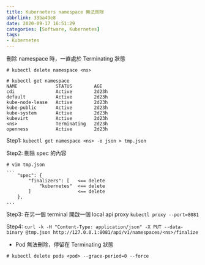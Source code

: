```yaml
---
title: Kuberneters namespace 無法刪除
abbrlink: 33ba49e8
date: 2020-09-17 16:51:29
categories: [Software, Kubernetes]
tags:
- Kubernetes
---
```

刪除 namespace 時，一直處於 Terminating 狀態
```
# kubectl delete namespace <ns>

# kubectl get namespace
NAME              STATUS        AGE
cdi               Active        2d23h
default           Active        2d23h
kube-node-lease   Active        2d23h
kube-public       Active        2d23h
kube-system       Active        2d23h
kubevirt          Active        2d23h
<ns>              Terminating   2d23h
openness          Active        2d23h
```
Step1: 
`kubectl get namespace <ns> -o json > tmp.json`

Step2:
刪除 spec 的內容
```
# vim tmp.json
...
    "spec": {
        "finalizers": [   <== delete
            "kubernetes"  <== delete
        ]                 <== delete
    },
...
```

Step3: 在另一個 terminal 開啟一個 local api proxy
`kubectl proxy --port=8081`

Step4:
`curl -k -H "Content-Type: application/json" -X PUT --data-binary @tmp.json http://127.0.0.1:8081/api/v1/namespaces/<ns>/finalize`

* Pod 無法刪除，停留在 Terminating 狀態
```
# kubectl delete pods <pod> --grace-period=0 --force
```